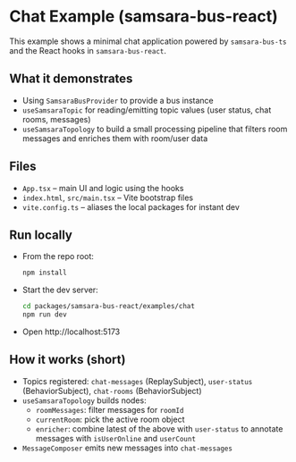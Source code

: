 # Chat Example (samsara-bus-react)

This example shows a minimal chat application powered by `samsara-bus-ts` and the React hooks in `samsara-bus-react`.

## What it demonstrates
- Using `SamsaraBusProvider` to provide a bus instance
- `useSamsaraTopic` for reading/emitting topic values (user status, chat rooms, messages)
- `useSamsaraTopology` to build a small processing pipeline that filters room messages and enriches them with room/user data

## Files
- `App.tsx` – main UI and logic using the hooks
- `index.html`, `src/main.tsx` – Vite bootstrap files
- `vite.config.ts` – aliases the local packages for instant dev

## Run locally
- From the repo root:
  ```bash
  npm install
  ```
- Start the dev server:
  ```bash
  cd packages/samsara-bus-react/examples/chat
  npm run dev
  ```
- Open http://localhost:5173

## How it works (short)
- Topics registered: `chat-messages` (ReplaySubject), `user-status` (BehaviorSubject), `chat-rooms` (BehaviorSubject)
- `useSamsaraTopology` builds nodes:
  - `roomMessages`: filter messages for `roomId`
  - `currentRoom`: pick the active room object
  - `enricher`: combine latest of the above with `user-status` to annotate messages with `isUserOnline` and `userCount`
- `MessageComposer` emits new messages into `chat-messages`
